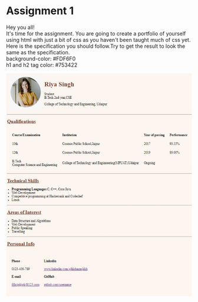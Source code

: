 # Assignment 1

Hey you all! <br />
It's time for the assignment. You are going to create a portfolio of yourself using html with just a bit of css as you haven't been taught much of css yet.<br /> 
Here is the specification you should follow.Try to get the result to look the same as the specification. <br />
background-color: #FDF6F0<br />
h1 and h2 tag color: #753422

![alt text](./assets/portfolioImage.jpeg)
